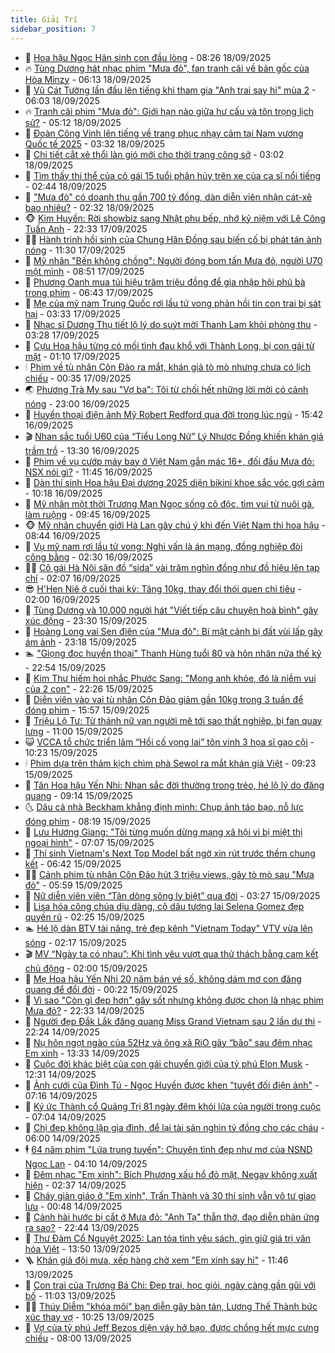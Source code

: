 ```yaml
---
title: Giải Trí
sidebar_position: 7
---
```


<!-- dantri-giai-tri:START -->
- 🤩 [Hoa hậu Ngọc Hân sinh con đầu lòng](https://dantri.com.vn/giai-tri/hoa-hau-ngoc-han-sinh-con-dau-long-20250918150947865.htm) - 08:26 18/09/2025
- 🔥 [Tùng Dương hát nhạc phim &quot;Mưa đỏ&quot;, fan tranh cãi về bản gốc của Hòa Minzy](https://dantri.com.vn/giai-tri/tung-duong-hat-nhac-phim-mua-do-fan-tranh-cai-ve-ban-goc-cua-hoa-minzy-20250918104909244.htm) - 06:13 18/09/2025
- 🚀 [Vũ Cát Tường lần đầu lên tiếng khi tham gia &quot;Anh trai say hi&quot; mùa 2](https://dantri.com.vn/giai-tri/vu-cat-tuong-lan-dau-len-tieng-khi-tham-gia-anh-trai-say-hi-mua-2-20250918093101821.htm) - 06:03 18/09/2025
- 🔥 [Tranh cãi phim &quot;Mưa đỏ&quot;: Giới hạn nào giữa hư cấu và tôn trọng lịch sử?](https://dantri.com.vn/giai-tri/tranh-cai-phim-mua-do-gioi-han-nao-giua-hu-cau-va-ton-trong-lich-su-20250918102420156.htm) - 05:12 18/09/2025
- 🌈 [Đoàn Công Vinh lên tiếng về trang phục nhạy cảm tại Nam vương Quốc tế 2025](https://dantri.com.vn/giai-tri/doan-cong-vinh-len-tieng-ve-trang-phuc-nhay-cam-tai-nam-vuong-quoc-te-2025-20250915134301822.htm) - 03:32 18/09/2025
- 📝 [Chi tiết cắt xẻ thổi làn gió mới cho thời trang công sở](https://dantri.com.vn/giai-tri/chi-tiet-cat-xe-thoi-lan-gio-moi-cho-thoi-trang-cong-so-20250917133008318.htm) - 03:02 18/09/2025
- 💪 [Tìm thấy thi thể của cô gái 15 tuổi phân hủy trên xe của ca sĩ nổi tiếng](https://dantri.com.vn/giai-tri/tim-thay-thi-the-cua-co-gai-15-tuoi-phan-huy-tren-xe-cua-ca-si-noi-tieng-20250918092522784.htm) - 02:44 18/09/2025
- 🤡 [&quot;Mưa đỏ&quot; có doanh thu gần 700 tỷ đồng, dàn diễn viên nhận cát-xê bao nhiêu?](https://dantri.com.vn/giai-tri/mua-do-co-doanh-thu-gan-700-ty-dong-dan-dien-vien-nhan-cat-xe-bao-nhieu-20250918034944555.htm) - 02:32 18/09/2025
- 🐵 [Kim Huyền: Rời showbiz sang Nhật phụ bếp, nhớ kỷ niệm với Lê Công Tuấn Anh](https://dantri.com.vn/giai-tri/kim-huyen-roi-showbiz-sang-nhat-phu-bep-nho-ky-niem-voi-le-cong-tuan-anh-20250804163639275.htm) - 22:33 17/09/2025
- 🧑‍🏫 [Hành trình hồi sinh của Chung Hân Đồng sau biến cố bị phát tán ảnh nóng](https://dantri.com.vn/giai-tri/hanh-trinh-hoi-sinh-cua-chung-han-dong-sau-bien-co-bi-phat-tan-anh-nong-20250917124944420.htm) - 11:30 17/09/2025
- 💂 [Mỹ nhân &quot;Bến không chồng&quot;: Người đóng bom tấn Mưa đỏ, người U70 một mình](https://dantri.com.vn/giai-tri/my-nhan-ben-khong-chong-nguoi-dong-bom-tan-mua-do-nguoi-u70-mot-minh-20250917152526370.htm) - 08:51 17/09/2025
- 🤠 [Phương Oanh mua túi hiệu trăm triệu đồng để gia nhập hội phú bà trong phim](https://dantri.com.vn/giai-tri/phuong-oanh-mua-tui-hieu-tram-trieu-dong-de-gia-nhap-hoi-phu-ba-trong-phim-20250917132457273.htm) - 06:43 17/09/2025
- 🫶 [Mẹ của mỹ nam Trung Quốc rơi lầu tử vong phản hồi tin con trai bị sát hại](https://dantri.com.vn/giai-tri/me-cua-my-nam-trung-quoc-roi-lau-tu-vong-phan-hoi-tin-con-trai-bi-sat-hai-20250917100348920.htm) - 03:33 17/09/2025
- 🦏 [Nhạc sĩ Dương Thụ tiết lộ lý do suýt mời Thanh Lam khỏi phòng thu](https://dantri.com.vn/giai-tri/nhac-si-duong-thu-tiet-lo-ly-do-suyt-moi-thanh-lam-khoi-phong-thu-20250917102835569.htm) - 03:28 17/09/2025
- 🧰 [Cựu Hoa hậu từng có mối tình đau khổ với Thành Long, bị con gái từ mặt](https://dantri.com.vn/giai-tri/cuu-hoa-hau-tung-co-moi-tinh-dau-kho-voi-thanh-long-bi-con-gai-tu-mat-20250916145921017.htm) - 01:10 17/09/2025
- 🕯 [Phim về tù nhân Côn Đảo ra mắt, khán giả tò mò nhưng chưa có lịch chiếu](https://dantri.com.vn/giai-tri/phim-ve-tu-nhan-con-dao-ra-mat-khan-gia-to-mo-nhung-chua-co-lich-chieu-20250917002800610.htm) - 00:35 17/09/2025
- 🌏 [Phương Trà My sau &quot;Vợ ba&quot;: Tôi từ chối hết những lời mời có cảnh nóng](https://dantri.com.vn/giai-tri/phuong-tra-my-sau-vo-ba-toi-tu-choi-het-nhung-loi-moi-co-canh-nong-20250916090426614.htm) - 23:00 16/09/2025
- 🌈 [Huyền thoại điện ảnh Mỹ Robert Redford qua đời trong lúc ngủ](https://dantri.com.vn/giai-tri/huyen-thoai-dien-anh-my-robert-redford-qua-doi-trong-luc-ngu-20250916223845901.htm) - 15:42 16/09/2025
- 🎬 [Nhan sắc tuổi U60 của “Tiểu Long Nữ” Lý Nhược Đồng khiến khán giả trầm trồ](https://dantri.com.vn/giai-tri/nhan-sac-tuoi-u60-cua-tieu-long-nu-ly-nhuoc-dong-khien-khan-gia-tram-tro-20250916165544745.htm) - 13:30 16/09/2025
- 👀 [Phim về vụ cướp máy bay ở Việt Nam gắn mác 16+, đối đầu Mưa đỏ: NSX nói gì?](https://dantri.com.vn/giai-tri/phim-ve-vu-cuop-may-bay-o-viet-nam-gan-mac-16-doi-dau-mua-do-nsx-noi-gi-20250916181800630.htm) - 11:45 16/09/2025
- 🧰 [Dàn thí sinh Hoa hậu Đại dương 2025 diện bikini khoe sắc vóc gợi cảm](https://dantri.com.vn/giai-tri/dan-thi-sinh-hoa-hau-dai-duong-2025-dien-bikini-khoe-sac-voc-goi-cam-20250916120100627.htm) - 10:18 16/09/2025
- 🧰 [Mỹ nhân một thời Trương Mạn Ngọc sống cô độc, tìm vui từ nuôi gà, làm ruộng](https://dantri.com.vn/giai-tri/my-nhan-mot-thoi-truong-man-ngoc-song-co-doc-tim-vui-tu-nuoi-ga-lam-ruong-20250915095237443.htm) - 09:45 16/09/2025
- 🐵 [Mỹ nhân chuyển giới Hà Lan gây chú ý khi đến Việt Nam thi hoa hậu](https://dantri.com.vn/giai-tri/my-nhan-chuyen-gioi-ha-lan-gay-chu-y-khi-den-viet-nam-thi-hoa-hau-20250916125040097.htm) - 08:44 16/09/2025
- 🐘 [Vụ mỹ nam rơi lầu tử vong: Nghi vấn là án mạng, đồng nghiệp đòi công bằng](https://dantri.com.vn/giai-tri/vu-my-nam-roi-lau-tu-vong-nghi-van-la-an-mang-dong-nghiep-doi-cong-bang-20250916092149595.htm) - 02:30 16/09/2025
- 🧑‍💻 [Cô gái Hà Nội săn đồ “sida” vài trăm nghìn đồng như đồ hiệu lên tạp chí](https://dantri.com.vn/giai-tri/co-gai-ha-noi-san-do-sida-vai-tram-nghin-dong-nhu-do-hieu-len-tap-chi-20250905150328202.htm) - 02:07 16/09/2025
- 😎 [H&#39;Hen Niê ở cuối thai kỳ: Tăng 10kg, thay đổi thói quen chi tiêu](https://dantri.com.vn/giai-tri/hhen-nie-o-cuoi-thai-ky-tang-10kg-thay-doi-thoi-quen-chi-tieu-20250914125843371.htm) - 02:00 16/09/2025
- 🧰 [Tùng Dương và 10.000 người hát &quot;Viết tiếp câu chuyện hoà bình&quot; gây xúc động](https://dantri.com.vn/giai-tri/tung-duong-va-10000-nguoi-hat-viet-tiep-cau-chuyen-hoa-binh-gay-xuc-dong-20250916004916579.htm) - 23:30 15/09/2025
- 🧰 [Hoàng Long vai Sen điên của &quot;Mưa đỏ&quot;: Bí mật cảnh bị đất vùi lấp gây ám ảnh](https://dantri.com.vn/giai-tri/hoang-long-vai-sen-dien-cua-mua-do-bi-mat-canh-bi-dat-vui-lap-gay-am-anh-20250915015700508.htm) - 23:18 15/09/2025
- 🏊 [&quot;Giọng đọc huyền thoại&quot; Thanh Hùng tuổi 80 và hôn nhân nửa thế kỷ](https://dantri.com.vn/giai-tri/giong-doc-huyen-thoai-thanh-hung-tuoi-80-va-hon-nhan-nua-the-ky-20250916015330932.htm) - 22:54 15/09/2025
- 🌋 [Kim Thư hiếm hoi nhắc Phước Sang: &quot;Mong anh khỏe, đó là niềm vui của 2 con&quot;](https://dantri.com.vn/giai-tri/kim-thu-hiem-hoi-nhac-phuoc-sang-mong-anh-khoe-do-la-niem-vui-cua-2-con-20250911150129707.htm) - 22:26 15/09/2025
- 🔭 [Diễn viên vào vai tù nhân Côn Đảo giảm gần 10kg trong 3 tuần để đóng phim](https://dantri.com.vn/giai-tri/dien-vien-vao-vai-tu-nhan-con-dao-giam-gan-10kg-trong-3-tuan-de-dong-phim-20250915164730028.htm) - 15:57 15/09/2025
- 📝 [Triệu Lộ Tư: Từ thánh nữ vạn người mê tới sao thất nghiệp, bị fan quay lưng](https://dantri.com.vn/giai-tri/trieu-lo-tu-tu-thanh-nu-van-nguoi-me-toi-sao-that-nghiep-bi-fan-quay-lung-20250914114700098.htm) - 11:00 15/09/2025
- 😺 [VCCA tổ chức triển lãm “Hồi cố vọng lai” tôn vinh 3 họa sĩ gạo cội](https://dantri.com.vn/giai-tri/vcca-to-chuc-trien-lam-hoi-co-vong-lai-ton-vinh-3-hoa-si-gao-coi-20250915171538091.htm) - 10:23 15/09/2025
- 🕯 [Phim dựa trên thảm kịch chìm phà Sewol ra mắt khán giả Việt](https://dantri.com.vn/giai-tri/phim-dua-tren-tham-kich-chim-pha-sewol-ra-mat-khan-gia-viet-20250915152625614.htm) - 09:23 15/09/2025
- 🦄 [Tân Hoa hậu Yến Nhi: Nhan sắc đời thường trong trẻo, hé lộ lý do đăng quang](https://dantri.com.vn/giai-tri/tan-hoa-hau-yen-nhi-nhan-sac-doi-thuong-trong-treo-he-lo-ly-do-dang-quang-20250915153208122.htm) - 09:14 15/09/2025
- 🌜 [Dâu cả nhà Beckham khẳng định mình: Chụp ảnh táo bạo, nỗ lực đóng phim](https://dantri.com.vn/giai-tri/dau-ca-nha-beckham-khang-dinh-minh-chup-anh-tao-bao-no-luc-dong-phim-20250914145257154.htm) - 08:19 15/09/2025
- 👹 [Lưu Hương Giang: &quot;Tôi từng muốn dừng mạng xã hội vì bị miệt thị ngoại hình&quot;](https://dantri.com.vn/giai-tri/luu-huong-giang-toi-tung-muon-dung-mang-xa-hoi-vi-bi-miet-thi-ngoai-hinh-20250915121615587.htm) - 07:07 15/09/2025
- 🚀 [Thí sinh Vietnam&#39;s Next Top Model bất ngờ xin rút trước thềm chung kết](https://dantri.com.vn/giai-tri/thi-sinh-vietnams-next-top-model-bat-ngo-xin-rut-truoc-them-chung-ket-20250915121106405.htm) - 06:42 15/09/2025
- 🧑‍💻 [Cảnh phim tù nhân Côn Đảo hút 3 triệu views, gây tò mò sau &quot;Mưa đỏ&quot;](https://dantri.com.vn/giai-tri/canh-phim-tu-nhan-con-dao-hut-3-trieu-views-gay-to-mo-sau-mua-do-20250915092644323.htm) - 05:59 15/09/2025
- 🦩 [Nữ diễn viên viên “Tân dòng sông ly biệt” qua đời](https://dantri.com.vn/giai-tri/nu-dien-vien-vien-tan-dong-song-ly-biet-qua-doi-20250915100628055.htm) - 03:27 15/09/2025
- 💫 [Lisa hóa công chúa dịu dàng, cô dâu tương lai Selena Gomez đẹp quyến rũ](https://dantri.com.vn/giai-tri/lisa-hoa-cong-chua-diu-dang-co-dau-tuong-lai-selena-gomez-dep-quyen-ru-20250915091503065.htm) - 02:25 15/09/2025
- 🏊 [Hé lộ dàn BTV tài năng, trẻ đẹp kênh &quot;Vietnam Today&quot; VTV vừa lên sóng](https://dantri.com.vn/giai-tri/he-lo-dan-btv-tai-nang-tre-dep-kenh-vietnam-today-vtv-vua-len-song-20250915072340629.htm) - 02:17 15/09/2025
- 🎬 [MV “Ngày ta có nhau”: Khi tình yêu vượt qua thử thách bằng cam kết chủ động](https://dantri.com.vn/giai-tri/mv-ngay-ta-co-nhau-khi-tinh-yeu-vuot-qua-thu-thach-bang-cam-ket-chu-dong-20250914215905845.htm) - 02:00 15/09/2025
- 💃 [Mẹ Hoa hậu Yến Nhi 20 năm bán vé số, không dám mơ con đăng quang để đổi đời](https://dantri.com.vn/giai-tri/me-hoa-hau-yen-nhi-20-nam-ban-ve-so-khong-dam-mo-con-dang-quang-de-doi-doi-20250915070927510.htm) - 00:22 15/09/2025
- 🌊 [Vì sao &quot;Còn gì đẹp hơn&quot; gây sốt nhưng không được chọn là nhạc phim Mưa đỏ?](https://dantri.com.vn/giai-tri/vi-sao-con-gi-dep-hon-gay-sot-nhung-khong-duoc-chon-la-nhac-phim-mua-do-20250914112505891.htm) - 22:33 14/09/2025
- 🧰 [Người đẹp Đắk Lắk đăng quang Miss Grand Vietnam sau 2 lần dự thi](https://dantri.com.vn/giai-tri/nguoi-dep-dak-lak-dang-quang-miss-grand-vietnam-sau-2-lan-du-thi-20250914200720182.htm) - 22:24 14/09/2025
- 🦣 [Nụ hôn ngọt ngào của 52Hz và ông xã RiO gây “bão” sau đêm nhạc Em xinh](https://dantri.com.vn/giai-tri/nu-hon-ngot-ngao-cua-52hz-va-ong-xa-rio-gay-bao-sau-dem-nhac-em-xinh-20250914193806719.htm) - 13:33 14/09/2025
- 🥷 [Cuộc đời khác biệt của con gái chuyển giới của tỷ phú Elon Musk](https://dantri.com.vn/giai-tri/cuoc-doi-khac-biet-cua-con-gai-chuyen-gioi-cua-ty-phu-elon-musk-20250914124438901.htm) - 12:31 14/09/2025
- 🦏 [Ảnh cưới của Đình Tú - Ngọc Huyền được khen &quot;tuyệt đối điện ảnh&quot;](https://dantri.com.vn/giai-tri/anh-cuoi-cua-dinh-tu-ngoc-huyen-duoc-khen-tuyet-doi-dien-anh-20250914134429943.htm) - 07:16 14/09/2025
- 🫶 [Ký ức Thành cổ Quảng Trị 81 ngày đêm khói lửa của người trong cuộc](https://dantri.com.vn/giai-tri/ky-uc-thanh-co-quang-tri-81-ngay-dem-khoi-lua-cua-nguoi-trong-cuoc-20250914134533465.htm) - 07:04 14/09/2025
- 💼 [Chị đẹp không lập gia đình, để lại tài sản nghìn tỷ đồng cho các cháu](https://dantri.com.vn/giai-tri/chi-dep-khong-lap-gia-dinh-de-lai-tai-san-nghin-ty-dong-cho-cac-chau-20250913152839884.htm) - 06:00 14/09/2025
- 🕴 [64 năm phim &quot;Lửa trung tuyến&quot;: Chuyện tình đẹp như mơ của NSND Ngọc Lan](https://dantri.com.vn/giai-tri/64-nam-phim-lua-trung-tuyen-chuyen-tinh-dep-nhu-mo-cua-nsnd-ngoc-lan-20250914105059513.htm) - 04:10 14/09/2025
- 🐲 [Đêm nhạc &quot;Em xinh&quot;: Bích Phương xấu hổ đỏ mặt, Negav không xuất hiện](https://dantri.com.vn/giai-tri/dem-nhac-em-xinh-bich-phuong-xau-ho-do-mat-negav-khong-xuat-hien-20250914092621931.htm) - 02:37 14/09/2025
- 🐘 [Cháy giàn giáo ở &quot;Em xinh&quot;, Trấn Thành và 30 thí sinh vẫn vô tư giao lưu](https://dantri.com.vn/giai-tri/chay-gian-giao-o-em-xinh-tran-thanh-va-30-thi-sinh-van-vo-tu-giao-luu-20250914070547700.htm) - 00:48 14/09/2025
- 🤭 [Cảnh hài hước bị cắt ở Mưa đỏ: &quot;Anh Tạ&quot; thẫn thờ, đạo diễn phản ứng ra sao?](https://dantri.com.vn/giai-tri/canh-hai-huoc-bi-cat-o-mua-do-anh-ta-than-tho-dao-dien-phan-ung-ra-sao-20250911132519656.htm) - 22:44 13/09/2025
- 💯 [Thư Đàm Cổ Nguyệt 2025: Lan tỏa tình yêu sách, gìn giữ giá trị văn hóa Việt](https://dantri.com.vn/giai-tri/thu-dam-co-nguyet-2025-lan-toa-tinh-yeu-sach-gin-giu-gia-tri-van-hoa-viet-20250913204752808.htm) - 13:50 13/09/2025
- 🪜 [Khán giả đội mưa, xếp hàng chờ xem &quot;Em xinh say hi&quot;](https://dantri.com.vn/giai-tri/khan-gia-doi-mua-xep-hang-cho-xem-em-xinh-say-hi-20250913180301703.htm) - 11:46 13/09/2025
- 👹 [Con trai của Trương Bá Chi: Đẹp trai, học giỏi, ngày càng gần gũi với bố](https://dantri.com.vn/giai-tri/con-trai-cua-truong-ba-chi-dep-trai-hoc-gioi-ngay-cang-gan-gui-voi-bo-20250913102245427.htm) - 11:03 13/09/2025
- 🧑‍🏫 [Thúy Diễm &quot;khóa môi&quot; bạn diễn gây bàn tán, Lương Thế Thành bức xúc thay vợ](https://dantri.com.vn/giai-tri/thuy-diem-khoa-moi-ban-dien-gay-ban-tan-luong-the-thanh-buc-xuc-thay-vo-20250913105635975.htm) - 10:25 13/09/2025
- 🐘 [Vợ của tỷ phú Jeff Bezos diện váy hở bạo, được chồng hết mực cưng chiều](https://dantri.com.vn/giai-tri/vo-cua-ty-phu-jeff-bezos-dien-vay-ho-bao-duoc-chong-het-muc-cung-chieu-20250913120544011.htm) - 08:00 13/09/2025<!-- dantri-giai-tri:END -->
